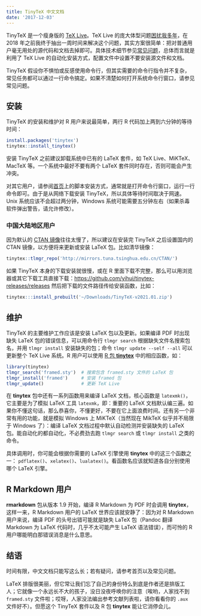 ```yaml
---
title: TinyTeX 中文文档
date: '2017-12-03'
---
```


TinyTeX 是一个瘦身版的 [TeX Live](https://tug.org/texlive/)。TeX Live 的庞大体型问题[困扰我多年](/cn/2017/06/lightweight-texlive/)，在 2018 年之前我终于抽出一周时间来解决这个问题，其实方案很简单：把对普通用户毫无用处的源代码和文档去掉即可。具体技术细节参见[常见问题](/tinytex/faq/)，总体而言就是利用了 TeX Live 的自动化安装方式，配置文件中设置不要安装源文件和文档。

TinyTeX 假设你不惧怕或反感使用命令行，但其实需要的命令行指令并不复杂，常见任务都可以通过一行命令搞定。如果不清楚如何打开系统命令行窗口，请参见常见问题。

## 安装

TinyTeX 的安装和维护对 R 用户来说最简单，两行 R 代码加上两到六分钟的等待时间：

```r
install.packages('tinytex')
tinytex::install_tinytex()
```

安装 TinyTeX 之前建议卸载系统中已有的 LaTeX 套件，如 TeX Live、MiKTeX、MacTeX 等。一个系统中最好不要有两个 LaTeX 套件同时存在，否则可能会产生冲突。

对其它用户，请参阅[首页](/tinytex/)上的脚本安装方式，通常就是打开命令行窗口，运行一行命令即可。由于是从网络下载安装 TinyTeX，所以具体等待时间取决于网速。Unix 系统应该不会超过两分钟，Windows 系统可能需要五分钟左右（如果杀毒软件弹出警告，请允许修改）。

### 中国大陆地区用户

因为默认的 [CTAN 镜像](https://ctan.org/mirrors/mirmon)往往太慢了，所以建议在安装完 TinyTeX 之后设置国内的 CTAN 镜像，以方便将来更新或安装 LaTeX 包。比如清华镜像：

```r
tinytex::tlmgr_repo('http://mirrors.tuna.tsinghua.edu.cn/CTAN/')
```

如果 TinyTeX 本身的下载安装就很慢，或在 R 里面下载不完整，那么可以用浏览器或其它下载工具直接下载：<https://github.com/yihui/tinytex-releases/releases> 然后把下载的文件路径传给安装函数，比如：

```r
tinytex:::install_prebuilt('~/Downloads/TinyTeX-v2021.01.zip')
```

## 维护

TinyTeX 的主要维护工作应该是安装 LaTeX 包以及更新。如果编译 PDF 时出现缺失 LaTeX 包的错误信息，可以用命令行 `tlmgr search` 根据缺失文件名搜索包名，并用 `tlmgr install` 安装缺失的包；命令 `tlmgr update --self --all` 可以更新整个 TeX Live 系统。R 用户可以使用 [R 包 **tinytex**](/tinytex/r/) 中的相应函数，如：

```r
library(tinytex)
tlmgr_search('framed.sty')  # 搜索包含 framed.sty 文件的 LaTeX 包
tlmgr_install('framed')     # 安装 framed 包
tlmgr_update()              # 更新 TeX Live
```

在 **tinytex** 包中还有一系列函数用来编译 LaTeX 文档，核心函数是 `latexmk()`，它主要是为了模拟 LaTeX 工具 `latexmk`，即：重要的 LaTeX 文档默认编三遍。如果你不懂这句话，那么恭喜你，不懂更好，不要在它上面浪费时间。还有另一个非常有用的功能，就是模拟 Windows 上 MiKTeX（当然现在 MikTeX 似乎并不局限于 Windows 了）：编译 LaTeX 文档过程中默认自动检测并安装缺失的 LaTeX 包。能自动化的都自动化，不必费劲去跑 `tlmgr search` 或 `tlmgr install` 之类的命令。

具体调用时，你可能会根据你需要的 LaTeX 引擎使用 **tinytex** 中的这三个函数之一： `pdflatex()`、`xelatex()`、`lualatex()`。看函数名应该就知道各自分别使用哪个 LaTeX 引擎。

## R Markdown 用户

**rmarkdown** 包从版本 1.9 开始，编译 R Markdown 为 PDF 时会调用 **tinytex**，这样一来，R Markdown 用户的 LaTeX 世界应该就安静了：因为对 R Markdown 用户来说，编译 PDF 的头号出错可能就是缺失 LaTeX 包（Pandoc 翻译 Markdown 为 LaTeX 代码时，几乎不太可能产生 LaTeX 语法错误），而可怜的 R 用户哪能明白那错误消息是什么意思。

## 结语

时间有限，中文文档只能写这么长；若有疑问，请参考首页以及常见问题。

LaTeX 排版很美丽，但它常让我们忘了自己的身份特么到底是作者还是排版工人；它就像一个永远长不大的孩子，没日没夜呼唤你的注意（唉哟，人家找不到 `framed.sty` 文件啦；哎呀，人家没法编出参考文献列表啦，请你看看你的 `.aux` 文件好不）。但愿这个 TinyTeX 套件以及 R 包 **tinytex** 能让它消停会儿。


